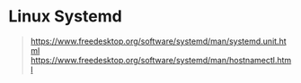# Linux Systemd

>https://www.freedesktop.org/software/systemd/man/systemd.unit.html
>https://www.freedesktop.org/software/systemd/man/hostnamectl.html